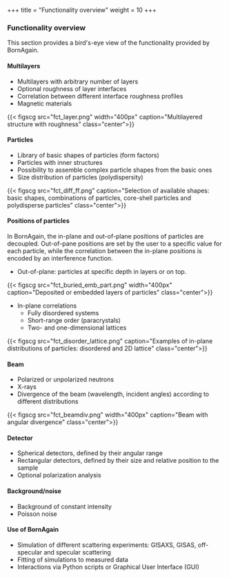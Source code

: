 +++
title = "Functionality overview"
weight = 10
+++

### Functionality overview

This section provides a bird's-eye view of the functionality provided by BornAgain.

#### Multilayers

* Multilayers with arbitrary number of layers
* Optional roughness of layer interfaces
* Correlation between different interface roughness profiles
* Magnetic materials

{{< figscg src="fct_layer.png" width="400px" caption="Multilayered structure with roughness" class="center">}}

#### Particles

* Library of basic shapes of particles (form factors)
* Particles with inner structures
* Possibility to assemble complex particle shapes from the basic ones
* Size distribution of particles (polydispersity)

{{< figscg src="fct_diff_ff.png" caption="Selection of available shapes: basic shapes, combinations of particles, core-shell particles and polydisperse particles" class="center">}}

#### Positions of particles

In BornAgain, the in-plane and out-of-plane positions of particles are decoupled. Out-of-pane positions are set by the user to a specific value for each particle, while the correlation between the in-plane positions is encoded by an interference function. 

* Out-of-plane: particles at specific depth in layers or on top.

{{< figscg src="fct_buried_emb_part.png" width="400px" caption="Deposited or embedded layers of particles" class="center">}}

* In-plane correlations
  * Fully disordered systems
  * Short-range order (paracrystals)
  * Two- and one-dimensional lattices

{{< figscg src="fct_disorder_lattice.png" caption="Examples of in-plane distributions of particles: disordered and 2D lattice" class="center">}}

#### Beam

* Polarized or unpolarized neutrons
* X-rays
* Divergence of the beam (wavelength, incident angles) according to different distributions

{{< figscg src="fct_beamdiv.png" width="400px" caption="Beam with angular divergence" class="center">}}

#### Detector

* Spherical detectors, defined by their angular range
* Rectangular detectors, defined by their size and relative position to the sample
* Optional polarization analysis

#### Background/noise

* Background of constant intensity
* Poisson noise

#### Use of BornAgain

* Simulation of different scattering experiments: GISAXS, GISAS, off-specular and specular scattering
* Fitting of simulations to measured data
* Interactions via Python scripts or Graphical User Interface (GUI)

